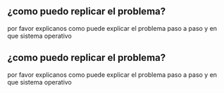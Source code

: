 ## ¿como puedo replicar el problema?

por favor explicanos como puede explicar el problema paso a paso y en que sistema operativo

## ¿como puedo replicar el problema?

por favor explicanos como puede explicar el problema paso a paso y en que sistema operativo
